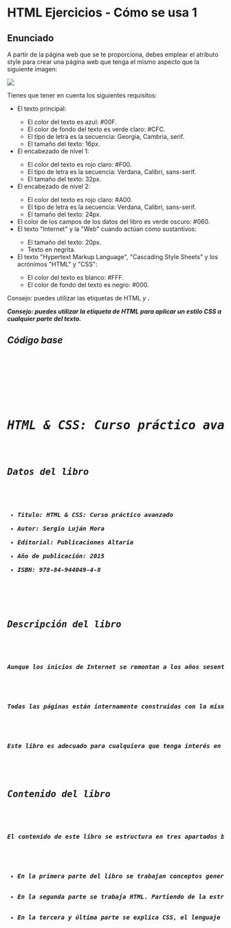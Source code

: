 # HTML Ejercicios - Cómo se usa 1

<h2>Enunciado</h2>
<p>A partir de la página web que se te proporciona, debes emplear el atributo style para crear una página web que tenga el mismo aspecto que la siguiente imagen:</p>

<img src="http://desarrolloweb.dlsi.ua.es/libros/html-css/img/ejercicios/como-se-usa-1.png">

<p>Tienes que tener en cuenta los siguientes requisitos:</p>
<ul>

  <li>El texto principal:</li>
  
  <ul>
   <li>El color del texto es azul: #00F.</li>
   <li>El color de fondo del texto es verde claro: #CFC.</li>
   <li>El tipo de letra es la secuencia: Georgia, Cambria, serif.</li>
   <li>El tamaño del texto: 16px.</i>
  </ul>
  
  <li>El encabezado de nivel 1:</li> 
  <ul>
    <li>El color del texto es rojo claro: #F00.</li>
    <li>El tipo de letra es la secuencia: Verdana, Calibri, sans-serif.</li>
    <li>El tamaño del texto: 32px.</li>
  </ul>
  
  <li>El encabezado de nivel 2:</li>
  <ul>
    <li>El color del texto es rojo claro: #A00.</li>
    <li>El tipo de letra es la secuencia: Verdana, Calibri, sans-serif.</li>
    <li>El tamaño del texto: 24px.</li>
  </ul>
  
  <li>El color de los campos de los datos del libro es verde oscuro: #060.</li>
  <li>El texto "Internet" y la "Web" cuando actúan como sustantivos:</li>
   <ul>
    <li>El tamaño del texto: 20px.</li>
    <li>Texto en negrita.</li>
  </ul>
  
  
  <li>El texto "Hypertext Markup Language", "Cascading Style Sheets" y los acrónimos "HTML" y "CSS":</li>
  <ul>
    <li>El color del texto es blanco: #FFF.</li>
    <li>El color de fondo del texto es negro: #000.</li>
  </ul>
</ul>
<p>Consejo: puedes utilizar las etiquetas de HTML <em> y <strong>.</p>
<p>Consejo: puedes utilizar la etiqueta de HTML <span> para aplicar un estilo CSS a cualquier parte del texto.</p>

<h2>Código base</h2>

<pre>
<!DOCTYPE html>
<html>
<head>
<meta charset="utf-8" />
<title>HTML &amp; CSS: Curso práctico avanzado</title>
</head>
<body>
<h1>HTML &amp; CSS: Curso práctico avanzado</h1>

<h2>Datos del libro</h2>

<ul>
<li>Título: HTML &amp; CSS: Curso práctico avanzado</li>
<li>Autor: Sergio Luján Mora</li>
<li>Editorial: Publicaciones Altaria</li>
<li>Año de publicación: 2015</li>
<li>ISBN: 978-84-944049-4-8</li>
</ul>


<h2>Descripción del libro</h2>

<p>
Aunque los inicios de Internet se remontan a los años sesenta, no ha sido hasta los años noventa cuando, gracias a la Web, se ha extendido su uso por todo el mundo. En pocos años, la Web ha evolucionado enormemente: se ha pasado de páginas sencillas, con pocas imágenes y contenidos estáticos que eran visitadas por unos pocos usuarios a páginas complejas, con contenidos dinámicos que provienen de bases de datos y que son visitadas por miles de usuarios al mismo tiempo.
</p>

<p>
Todas las páginas están internamente construidas con la misma tecnología, con el Lenguaje de marcas de hipertexto (Hypertext Markup Language, HTML) y con las Hojas de estilo en cascada (Cascading Style Sheets, CSS).
</p>

<p>
Este libro es adecuado para cualquiera que tenga interés en aprender a desarrollar sus propias páginas web. No son necesarios conocimientos previos para aprender con este libro, lo único que es necesario es saber utilizar un ordenador y saber navegar por la Web.
</p>


<h2>Contenido del libro</h2>

<p>
El contenido de este libro se estructura en tres apartados bien diferenciados:
</p>

<ul>
<li>En la primera parte del libro se trabajan conceptos generales que son necesarios para poder desarrollar páginas web; se explican conceptos de estructura física y estructura lógica (o estructura de navegación) de un sitio web. Se detalla cómo influye la estructura física en las URL o direcciones que se emplean a la hora de crear los enlaces de un sitio web. Pasando por el concepto de "estándar web", un término general que se emplea para refererirse a los estándares que define su funcionamiento como HTML y CSS, empleados para el desarrollo de las páginas web en el lado del cliente.</li>

<li>En la segunda parte se trabaja HTML. Partiendo de la estructura básica de una página web, se explican las etiquetas de HTML que se utilizan para definir el texto, los enlaces, las listas, las tablas, los formularios y los elementos multimedia.</li>

<li>En la tercera y última parte se explica CSS, el lenguaje que se emplea para definir el formato y la presentación de una página web. Se explica cómo utilizar el color, cómo definir la presentación del texto, de las tablas y de los formularios; cómo realizar transformaciones y transiciones con el fin de diseñar una página web.</li>
</ul>
</body>
</html>
</pre>
  
